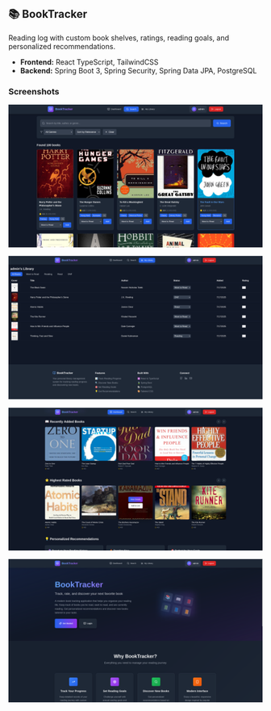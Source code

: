 ## 📚 BookTracker
Reading log with custom book shelves, ratings, reading goals, and personalized recommendations.

- **Frontend:** React TypeScript, TailwindCSS
- **Backend:** Spring Boot 3, Spring Security, Spring Data JPA, PostgreSQL

### Screenshots
![Search](screenshots/search.png)

![Reading List](screenshots/readinglist.png)

![Dashboard](screenshots/dashboard.png)

![Home](screenshots/home.png)